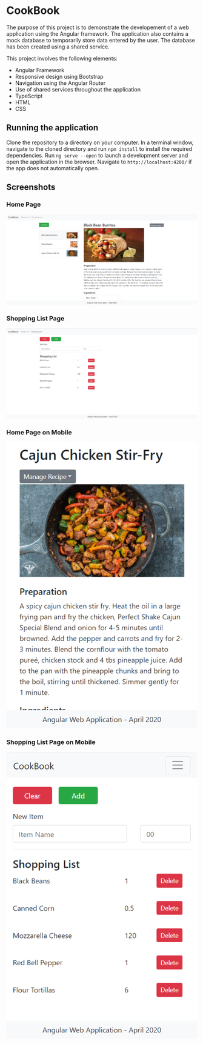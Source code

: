 # CookBook

The purpose of this project is to demonstrate the developement of a web application using the Angular framework. The application also contains a mock database to temporarily store data entered by the user. The database has been created using a shared service.

This project involves the following elements:
* Angular Framework
* Responsive design using Bootstrap
* Navigation using the Angular Router
* Use of shared services throughout the application
* TypeScript
* HTML
* CSS 

## Running the application

Clone the repository to a directory on your computer. In a terminal window, navigate to the cloned directory and run `npm install` to install the required dependencies. Run `ng serve --open` to launch a development server and open the application in the browser. Navigate to `http://localhost:4200/` if the app does not automatically open.

## Screenshots
### Home Page
![Screenshot](./screenshots/screenshot1.PNG)

### Shopping List Page
![Screenshot](./screenshots/screenshot2.PNG)

### Home Page on Mobile
![Screenshot](./screenshots/screenshot3.PNG)

### Shopping List Page on Mobile
![Screenshot](./screenshots/screenshot4.PNG)